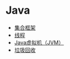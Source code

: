# Java

* [集合框架](/chapters/java/collections-framework.md)
* [线程](/chapters/java/thread.md)
* [Java虚拟机（JVM）](/chapters/java/jvm.md)
* [垃圾回收](/chapters/java/gc.md)
